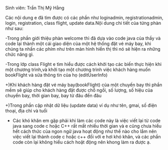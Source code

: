 Sinh viên: Trần Thị Mỹ Hằng

Các nội dung e đã tìm được có các phần như loginadmin, registrationadmin, login, registration, class flight, update data.Nội dung chi tiết của từng phàn như sau:

 -Trong phần giới thiệu phàn welcome thì đã dựa vào code java của thầy và code lại thành một cái giao diện của một hệ thống đặt vé máy bay, khi chúng ta nhấn các phím như trên màn hình hiển thị thì nó sẽ hiện ra những chức năng gì.
 
 -Trong lớp class Flight e tìm hiểu được cách khởi tạo các biến thực hiện khi một chương trình,và khởi tạo một chương trình việc khách hàng muốn bookFlight và sửa thông tin của họ (editUserInfo)
 
 +)Khi khách hàng đặt vé máy bay(bookFlight) của một chuyến bay thì phần mềm sẽ giúp cho khách hàng đặt được chỗ ngồi, số lượng, số hiệu của chuyến bay, thời gian bay, bay từ đâu đến đâu
 
 +)Trong phần cập nhật dữ liệu (update data) ví dụ như tên, gmai, số điện thoại, địa chỉ và tuổi
 
- Các khó khăn em gặp phải khi làm các code này là việc viết lại từ code java sang code c hoặc C++ rất mất nhiều thời gian và e cũng chưa hiểu hết cách thức của ngon ngữ java hoạt động như thế nào cho lắm nên việc viết lại thành code c hoặc c++ đối với e hơi khó khăn, và các phần code còn lại không hiểu cách hoặt động nên khong làm ra được ạ.
